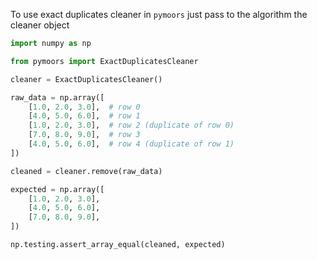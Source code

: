 To use exact duplicates cleaner in `pymoors` just pass to the algorithm the cleaner object

```python
import numpy as np

from pymoors import ExactDuplicatesCleaner

cleaner = ExactDuplicatesCleaner()

raw_data = np.array([
    [1.0, 2.0, 3.0],  # row 0
    [4.0, 5.0, 6.0],  # row 1
    [1.0, 2.0, 3.0],  # row 2 (duplicate of row 0)
    [7.0, 8.0, 9.0],  # row 3
    [4.0, 5.0, 6.0],  # row 4 (duplicate of row 1)
])

cleaned = cleaner.remove(raw_data)

expected = np.array([
    [1.0, 2.0, 3.0],
    [4.0, 5.0, 6.0],
    [7.0, 8.0, 9.0],
])

np.testing.assert_array_equal(cleaned, expected)
```
